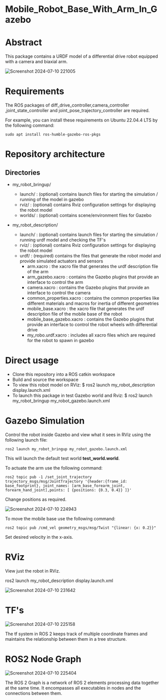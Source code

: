 # Mobile_Robot_Base_With_Arm_In_Gazebo
# Abstract


This package contains a URDF model of a differential drive robot equipped with a camera and biaxial arm.



![Screenshot 2024-07-10 221005](https://github.com/AmeyaB2005/Mobile_Robot_Base_With_Arm_In_Gazebo/assets/146567207/de42720f-f575-4949-b254-de9a62432eef)


# Requirements
The ROS packages of diff_drive_controller,camera_controller ,joint_state_controller and joint_pose_trajectory_controller are required.

For example, you can install these requirements on  Ubuntu 22.04.4 LTS by the following command:<br>
   
    sudo apt install ros-humble-gazebo-ros-pkgs




# Repository architecture
## Directories
* my_robot_bringup/
  
  * launch/ : (optional) contains launch files for starting the simulation / running of the model in gazebo
  * rviz/ : (optional) contains Rviz configuration settings for displaying the robot model
  * worlds/ : (optional) contains scene/environment files for Gazebo

* my_robot_description/
  * launch/ : (optional) contains launch files for starting the simulation / running urdf model and checking the TF's
  * rviz/ : (optional) contains Rviz configuration settings for displaying the robot model
  * urdf/ : (required) contains the files that generate the robot model and provide simulated actuators and sensors
      * arm.xacro : the xacro file that generates the urdf description file of the arm
      * arm_gazebo.xacro : contains the Gazebo plugins that provide an interface to control the arm
      * camera.xacro : contains the Gazebo plugins that provide an interface to control the camera
      * common_properties.xacro : contains the common properties like different materials and macros for inertia of different geometries
      * mobile_base.xacro : the xacro file that generates the urdf description file of the mobile base of the robot
      * mobile_base_gazebo.xacro : contains the Gazebo plugins that provide an interface to control the robot wheels with differential drive
      * my_robo.urdf.xacro : includes all xacro files which are required for the robot to spawn in gazebo


# Direct usage
* Clone this repository into a ROS catkin workspace
* Build and source the workspace
* To view this robot model on RViz: $ ros2 launch my_robot_description display.launch.xml
* To launch this package in test Gazebo world and Rviz: $ ros2 launch my_robot_bringup my_robot_gazebo.launch.xml

  

# Gazebo Simulation
Control the robot inside Gazebo and view what it sees in RViz using the following launch file:

    ros2 launch my_robot_bringup my_robot_gazebo.launch.xml

This will launch the default test world **test_world.world**.

To actuate the arm use the following command:

    ros2 topic pub -1 /set_joint_trajectory trajectory_msgs/msg/JointTrajectory '{header:{frame_id: base_footprint}, joint_names: [arm_base_forearm_joint, forearm_hand_joint],points: [ {positions: {0.3, 0.4}} ]}'

Change positions as required.

![Screenshot 2024-07-10 224943](https://github.com/AmeyaB2005/Mobile_Robot_Base_With_Arm_In_Gazebo/assets/146567207/08b0a21f-38fc-453b-95ca-8d53dad455d8)


To move the mobile base use the following command:

    ros2 topic pub /cmd_vel geometry_msgs/msg/Twist "{linear: {x: 0.2}}"

Set desired velocity in the x-axis.

# RViz
View just the robot in RViz.

ros2 launch my_robot_description display.launch.xml

![Screenshot 2024-07-10 231642](https://github.com/AmeyaB2005/Mobile_Robot_Base_With_Arm_In_Gazebo/assets/146567207/75d8d885-0c5d-47d4-a9cb-0e55ea226a72)

  
# TF's


![Screenshot 2024-07-10 225158](https://github.com/AmeyaB2005/Mobile_Robot_Base_With_Arm_In_Gazebo/assets/146567207/985fa79e-bcd1-4753-867f-87c8f845c97c)

The tf system in ROS 2 keeps track of multiple coordinate frames and maintains the relationship between them in a tree structure.

# ROS2 Node Graph


![Screenshot 2024-07-10 225404](https://github.com/AmeyaB2005/Mobile_Robot_Base_With_Arm_In_Gazebo/assets/146567207/dca4b648-5268-4d6f-b1ea-b2199ebeb245)

The ROS 2 Graph​ is a network of ROS 2 elements processing data together at the same time. It encompasses all executables in nodes and the connections between them.

 
